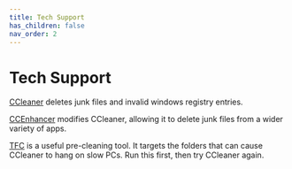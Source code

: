 ```yaml
---
title: Tech Support
has_children: false
nav_order: 2
---
```


# Tech Support

[CCleaner](https://www.ccleaner.com/) deletes junk files and invalid windows registry entries.

[CCEnhancer](https://singularlabs.com/software/ccenhancer/) modifies CCleaner, allowing it to delete junk files from a wider variety of apps.

[TFC](https://www.bleepingcomputer.com/download/tfc/) is a useful pre-cleaning tool. It targets the folders that can cause CCleaner to hang on slow PCs. Run this first, then try CCleaner again.